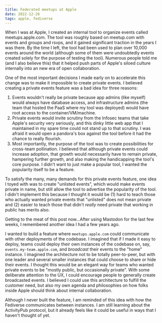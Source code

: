 ```yaml
---
title: Federated meetups at Apple
date: 2022-12-26
tags: apple, fediverse
---
```


When I was at Apple, I created an internal tool to organize events called meetups.apple.com. The tool was roughly based on meetup.com with events and groups and rsvps, and it gained significant traction in the years I was there. By the time I left, the tool had been used to plan over 10,000 events around the world (although some of them were undoubtedly events created solely for the purpose of testing the tool). Numerous people told me (and I also believe this) that it helped push parts of Apple's siloed culture internally into an new era of open collaboration.

One of the most important decisions I made early on to accelerate this change was to make it impossible to create private events. I believed creating a private events feature was a bad idea for three reasons:

1. Events wouldn't really be private because app admins (like myself) would always have database access, and infrastructure admins (the team that hosted the PaaS where my tool was deployed) would have root access to the container/VM/machine.
2. Private events would invite scrutiny from the Infosec teams that take Apple's security very seriously, and this dinky little web app that I maintained in my spare time could not stand up to that scrutiny. I was afraid it would open a pandora's box against the tool before it had the chance to really flourish.
3. Most importantly, the purpose of the tool was to create possibilities for cross-team pollination. I believed that although private events could increase adoption, that growth would necessarily have to remain private, hampering further growth, and also making the handicapping the tool's core purpose. I didn't want to just make a popular tool, I wanted the popularity itself to be a feature.

To satisfy the many, many demands for this private events feature, one idea I toyed with was to create "unlisted events", which would make events private in name, but still allow the tool to advertise the popularity of the tool. I didn't implement this because I thought it would be (1) hard to teach those who actually wanted private events that "unlisted" does not mean private and (2) easier to teach those that didn't *really* need private that working in public has merits also.

Getting to the meat of this post now...After using Mastodon for the last few weeks, I remembered another idea I had a few years ago.

I wanted to build a feature where `meetups.apple.com` could communicate with other deployments of the codebase. I imagined that if I made it easy to deploy, teams could deploy their own instances of the codebase on, say, `events.my-team.apple.com`, and *broadcast* their events to the "home" instance. I imagined the architecture not to be totally peer-to-peer, but with one leader and several smaller instances that could choose to share or hide their events. I thought this would be an elegant way for teams who wanted private events to be "mostly public, but occasionally private". With some deliberate attention to the UX, I could encourage people to generally create broadcasted events. I believed I could use this architecture to fulfill the customer need, but also my own agenda and philosophies on how folks inside Apple should think about internal collaboration.

Although I never built the feature, I am reminded of this idea with how the Fediverse communicates between instances. I am still learning about the ActivityPub protocol, but it already feels like it could be useful in ways that I haven't thought of yet.
